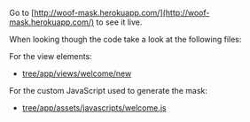 Go to [http://woof-mask.herokuapp.com/](http://woof-mask.herokuapp.com/) to see it live.

When looking though the code take a look at the following files:

For the view elements:
* [tree/app/views/welcome/new](app/views/welcome/new)

For the custom JavaScript used to generate the mask:
* [tree/app/assets/javascripts/welcome.js](app/assets/javascripts/welcome.js)
